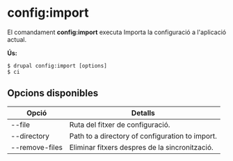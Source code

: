 # config:import
El comandament **config:import** executa Importa la configuració a l'aplicació actual.

**Ús:**
```
$ drupal config:import [options] 
$ ci  
```

## Opcions disponibles
Opció | Detalls
-------|-------------
--file | Ruta del fitxer de configuració.
--directory | Path to a directory of configuration to import.
--remove-files | Eliminar fitxers despres de la sincronització.
